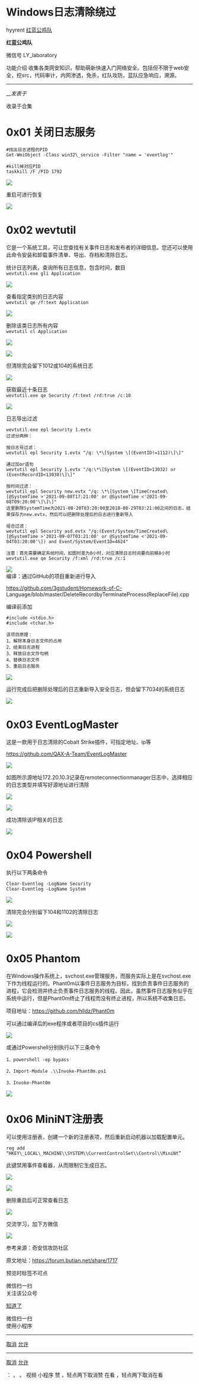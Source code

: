 #  Windows日志清除绕过

hyyrent  [ 红蓝公鸡队 ](javascript:void\(0\);)

**红蓝公鸡队** ![]()

微信号 LY_laboratory

功能介绍 收集各类网安知识，帮助萌新快速入门网络安全。包括但不限于web安全，挖src，代码审计，内网渗透，免杀，红队攻防，蓝队应急响应，溯源。

____

___发表于_

收录于合集

# 0x01 关闭日志服务

    
    
    #找出日志进程的PID    
    Get-WmiObject -Class win32\_service -Filter "name = 'eventlog'"    
      
    #kill掉对应PID    
    taskkill /F /PID 1792    
    

![](https://gitee.com/fuli009/images/raw/master/public/20221212094745.png)

重启可进行恢复

![](https://gitee.com/fuli009/images/raw/master/public/20221212094747.png)

# 0x02 wevtutil

它是一个系统工具，可让您查找有关事件日志和发布者的详细信息。您还可以使用此命令安装和卸载事件清单、导出、存档和清除日志。

统计日志列表，查询所有日志信息，包含时间，数目  
`wevtutil.exe gli Application`

![](https://gitee.com/fuli009/images/raw/master/public/20221212094753.png)

查看指定类别的日志内容  
`wevtutil qe /f:text Application`

![](https://gitee.com/fuli009/images/raw/master/public/20221212094754.png)

删除该类日志所有内容  
`wevtutil cl Application`

![](https://gitee.com/fuli009/images/raw/master/public/20221212094755.png)

![](https://gitee.com/fuli009/images/raw/master/public/20221212094756.png)

但清除完会留下1012或104的系统日志

![](https://gitee.com/fuli009/images/raw/master/public/20221212094758.png)

获取最近十条日志  
`wevtutil.exe qe Security /f:text /rd:true /c:10`

![](https://gitee.com/fuli009/images/raw/master/public/20221212094759.png)

日志导出过滤

    
    
    wevtutil.exe epl Security 1.evtx    
    过滤分两种：  
        
    按日志号过滤：  
    wevtutil epl Security 1.evtx "/q: \*\[System \[(EventID!=1112)\]\]"    
        
    通过加or语句    
    wevtutil epl Security 1.evtx "/q:\*\[System \[(EventID>13032) or (EventRecordID<13030)\]\]"    
        
    按时间过滤：  
    wevtutil epl Security new.evtx "/q: \*\[System \[TimeCreated\[@SystemTime >'2021-09-08T17:21:00' or @SystemTime <'2021-09-08T09:20:00'\]\]\]"    
    这里删除SystemTime为2021-08-20T03:20:00至2018-08-29T03:21:00之间的日志，结果保存为new.evtx，然后可以把删除处理后的日志进行重新导入    
        
    组合过滤：  
    wevtutil epl Security asd.evtx "/q:(Event/System/TimeCreated\[@SystemTime >'2021-09-07T03:21:00' or @SystemTime <'2021-09-04T03:20:00'\]) and Event/System/EventID=4624"    
        
    注意：首先需要确定系统时间，如图时差为8小时，对应清除日志时间要向前移8小时    
    wevtutil.exe qe Security /f:xml /rd:true /c:1  
    

![](https://gitee.com/fuli009/images/raw/master/public/20221212094801.png)  
编译：通过GitHub的项目重新进行导入

https://github.com/3gstudent/Homework-of-C-
Language/blob/master/DeleteRecordbyTerminateProcess(ReplaceFile).cpp

编译前添加

`#include <stdio.h>`  
`#include <tchar.h>`

    
    
    该项目原理：  
    1、解除本身日志文件的占用    
    2、结束日志进程    
    3、释放日志文件句柄    
    4、替换日志文件    
    5、重启日志服务  
    

![](https://gitee.com/fuli009/images/raw/master/public/20221212094803.png)

运行完成后把删除处理后的日志重新导入安全日志，但会留下7034的系统日志

![](https://gitee.com/fuli009/images/raw/master/public/20221212094805.png)

# 0x03 EventLogMaster

这是一款用于日志清除的Cobalt Strike插件，可指定地址、ip等

https://github.com/QAX-A-Team/EventLogMaster

![](https://gitee.com/fuli009/images/raw/master/public/20221212094807.png)

如图所示源地址172.20.10.3记录在remoteconnectionmanager日志中，选择相应的日志类型并填写好源地址进行清除

![](https://gitee.com/fuli009/images/raw/master/public/20221212094808.png)

![](https://gitee.com/fuli009/images/raw/master/public/20221212094809.png)

成功清除该IP相关的日志

![](https://gitee.com/fuli009/images/raw/master/public/20221212094810.png)

# 0x04 Powershell

执行以下两条命令

    
    
    Clear-Eventlog -LogName Security  
    Clear-Eventlog -LogName System  
    

![](https://gitee.com/fuli009/images/raw/master/public/20221212094813.png)

清除完会分别留下104和1102的清除日志

![](https://gitee.com/fuli009/images/raw/master/public/20221212094814.png)

![](https://gitee.com/fuli009/images/raw/master/public/20221212094816.png)

# 0x05 Phantom

在Windows操作系统上，svchost.exe管理服务，而服务实际上是在svchost.exe下作为线程运行的。Phant0m以事件日志服务为目标，找到负责事件日志服务的进程，它会检测并终止负责事件日志服务的线程。因此，虽然事件日志服务似乎在系统中运行，但是Phant0m终止了线程而没有终止进程，所以系统不收集日志。

项目地址：https://github.com/hlldz/Phant0m

可以通过编译后的exe程序或者项目的cs插件运行

![](https://gitee.com/fuli009/images/raw/master/public/20221212094818.png)

或通过Powershell分别执行以下三条命令

    
    
    1、powershell -ep bypass  
      
    2、Import-Module .\\Invoke-Phant0m.ps1  
      
    3、Invoke-Phant0m  
    

![](https://gitee.com/fuli009/images/raw/master/public/20221212094819.png)

# 0x06 MiniNT注册表

可以使用注册表，创建一个新的注册表项，然后重新启动机器以加载配置单元。

`reg add “HKEY\_LOCAL\_MACHINE\\SYSTEM\\CurrentControlSet\\Control\\MiniNt”`

此键禁用事件查看器，从而限制它生成日志。

![](https://gitee.com/fuli009/images/raw/master/public/20221212094820.png)

![](https://gitee.com/fuli009/images/raw/master/public/20221212094822.png)

删除重启后可正常查看日志

![](https://gitee.com/fuli009/images/raw/master/public/20221212094823.png)

  

交流学习，加下方微信

![](https://gitee.com/fuli009/images/raw/master/public/20221212094825.png)

  

参考来源：奇安信攻防社区  

原文地址：https://forum.butian.net/share/1717

预览时标签不可点

微信扫一扫  
关注该公众号

[知道了](javascript:;)

微信扫一扫  
使用小程序

****

[取消](javascript:void\(0\);) [允许](javascript:void\(0\);)

****

[取消](javascript:void\(0\);) [允许](javascript:void\(0\);)

： ， 。   视频 小程序 赞 ，轻点两下取消赞 在看 ，轻点两下取消在看

